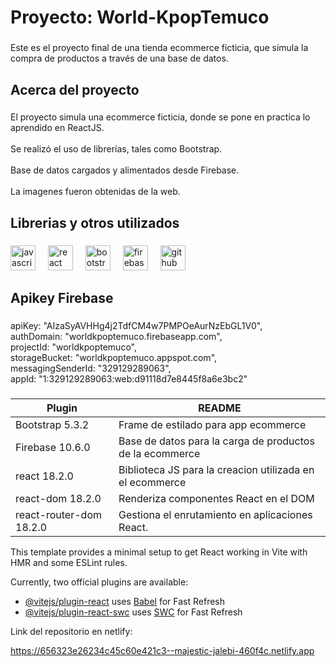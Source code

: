 <h1 align="left">Proyecto: World-KpopTemuco</h1>

###

<p align="left">Este es el proyecto final de una tienda ecommerce ficticia, que simula la compra de productos a través de una base de datos.</p>

###

<h2 align="left">Acerca del proyecto</h2>

###

<p align="left">El proyecto simula una ecommerce ficticia, donde se pone en practica lo aprendido en ReactJS.<br><br>Se realizó el uso de librerías, tales como Bootstrap.<br><br>Base de datos cargados y alimentados desde Firebase.<br><br>La imagenes fueron obtenidas de la web.</p>

###

<h2 align="left">Librerias y otros utilizados</h2>

###

<div align="left">
  <img src="https://cdn.jsdelivr.net/gh/devicons/devicon/icons/javascript/javascript-original.svg" height="40" alt="javascript logo"  />
  <img width="12" />
  <img src="https://cdn.jsdelivr.net/gh/devicons/devicon/icons/react/react-original.svg" height="40" alt="react logo"  />
  <img width="12" />
  <img src="https://cdn.jsdelivr.net/gh/devicons/devicon/icons/bootstrap/bootstrap-original.svg" height="40" alt="bootstrap logo"  />
  <img width="12" />
  <img src="https://cdn.jsdelivr.net/gh/devicons/devicon/icons/firebase/firebase-plain.svg" height="40" alt="firebase logo"  />
  <img width="12" />
  <img src="https://cdn.jsdelivr.net/gh/devicons/devicon/icons/github/github-original.svg" height="40" alt="github logo"  />
</div>

###

<h2 align="left">Apikey Firebase</h2>

###

<p align="left">apiKey: "AIzaSyAVHHg4j2TdfCM4w7PMPOeAurNzEbGL1V0",<br>    authDomain: "worldkpoptemuco.firebaseapp.com",<br>    projectId: "worldkpoptemuco",<br>    storageBucket: "worldkpoptemuco.appspot.com",<br>    messagingSenderId: "329129289063",<br>    appId: "1:329129289063:web:d91118d7e8445f8a6e3bc2"</p>

###


| Plugin | README |
| ------ | ------ |
| Bootstrap 5.3.2 | Frame de estilado para app ecommerce |
| Firebase 10.6.0 | Base de datos para la carga de productos de la ecommerce |
| react 18.2.0 | Biblioteca JS para la creacion utilizada en el ecommerce |
| react-dom 18.2.0 | Renderiza componentes React en el DOM  |
| react-router-dom 18.2.0 | Gestiona el enrutamiento en aplicaciones React.|



This template provides a minimal setup to get React working in Vite with HMR and some ESLint rules.

Currently, two official plugins are available:

- [@vitejs/plugin-react](https://github.com/vitejs/vite-plugin-react/blob/main/packages/plugin-react/README.md) uses [Babel](https://babeljs.io/) for Fast Refresh
- [@vitejs/plugin-react-swc](https://github.com/vitejs/vite-plugin-react-swc) uses [SWC](https://swc.rs/) for Fast Refresh

Link del repositorio en netlify:

https://656323e26234c45c60e421c3--majestic-jalebi-460f4c.netlify.app


